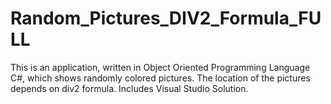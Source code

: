 # Random_Pictures_DIV2_Formula_FULL
This is an application, written in Object Oriented Programming Language C#, which shows randomly colored pictures. The location of the pictures depends on div2 formula. Includes Visual Studio Solution.
